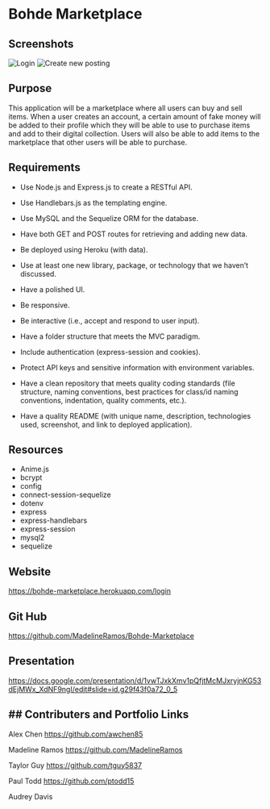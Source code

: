 # Bohde Marketplace

## Screenshots

![Login](../Bohde-Marketplace/public/images/localhost_3001_login.png)
![Create new posting](../Bohde-Marketplace/public/images/localhost_3001_new-listing.png)

## Purpose

This application will be a marketplace where all users can buy and sell items. When a user creates an account, a certain amount of fake money will be added to their profile which they will be able to use to purchase items and add to their digital collection. Users will also be able to add items to the marketplace that other users will be able to purchase.

## Requirements

- Use Node.js and Express.js to create a RESTful API.

- Use Handlebars.js as the templating engine.

- Use MySQL and the Sequelize ORM for the database.

- Have both GET and POST routes for retrieving and adding new data.

- Be deployed using Heroku (with data).

- Use at least one new library, package, or technology that we haven’t discussed.

- Have a polished UI.

- Be responsive.

- Be interactive (i.e., accept and respond to user input).

- Have a folder structure that meets the MVC paradigm.

- Include authentication (express-session and cookies).

- Protect API keys and sensitive information with environment variables.

- Have a clean repository that meets quality coding standards (file structure, naming conventions, best practices for class/id naming conventions, indentation, quality comments, etc.).

- Have a quality README (with unique name, description, technologies used, screenshot, and link to deployed application).

## Resources

- Anime.js
- bcrypt
- config
- connect-session-sequelize
- dotenv
- express
- express-handlebars
- express-session
- mysql2
- sequelize

## Website

https://bohde-marketplace.herokuapp.com/login

## Git Hub

https://github.com/MadelineRamos/Bohde-Marketplace

## Presentation

https://docs.google.com/presentation/d/1vwTJxkXmv1pQfjtMcMJxryjnKG53dEjMWx_XdNF9ngI/edit#slide=id.g29f43f0a72_0_5

## ## Contributers and Portfolio Links

Alex Chen
https://github.com/awchen85

Madeline Ramos
https://github.com/MadelineRamos

Taylor Guy
https://github.com/tguy5837

Paul Todd
https://github.com/ptodd15

Audrey Davis
